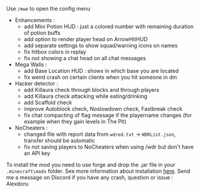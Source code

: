 Use `/mwe` to open the config menu

- Enhancements :
  - add Mini Potion HUD : just a colored number with remaining duration of potion buffs
  - add option to render player head on ArrowHitHUD
  - add separate settings to show squad/warning icons on names
  - fix hitbox colors in replay
  - fix not showing a chat head on all chat messages
- Mega Walls :
  - add Base Location HUD : shows in which base you are located
  - fix weird crash on certain clients when you hit someone in dm
- Hacker detector :
  - add Killaura check through blocks and through players
  - add Killaura check attacking while eating/drinking
  - add Scaffold check
  - improve Autoblock check, Noslowdown check, Fastbreak check
  - fix chat compacting of flag message if the playername changes (for example when they gain levels in The Pit)
- NoCheaters :
  - changed file with report data from `wdred.txt` -> `WDRList.json`, transfer should be automatic
  - fix not saving players to NoCheaters when using /wdr but don't have an API key

To install the mod you need to use forge and drop the .jar file in your `.minecraft\mods` folder.
See more information about installation [here](https://github.com/Alexdoru/MegaWallsEnhancements#installation).
Send me a message on Discord if you have any crash, question or issue : Alexdoru